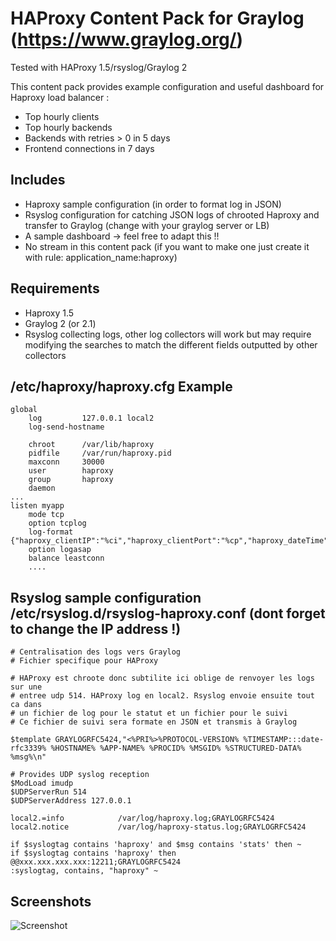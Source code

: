 # HAProxy Content Pack for Graylog (https://www.graylog.org/)

Tested with HAProxy 1.5/rsyslog/Graylog 2

This content pack provides example configuration and useful dashboard for Haproxy load balancer :
* Top hourly clients
* Top hourly backends
* Backends with retries > 0 in 5 days
* Frontend connections in 7 days

## Includes

* Haproxy sample configuration (in order to format log in JSON)
* Rsyslog configuration for catching JSON logs of chrooted Haproxy and transfer to Graylog (change with your graylog server or LB)
* A sample dashboard -> feel free to adapt this !!
* No stream in this content pack (if you want to make one just create it with rule: application_name:haproxy)

## Requirements

* Haproxy 1.5
* Graylog 2 (or 2.1)
* Rsyslog collecting logs, other log collectors will work but may require modifying the searches to match the different fields outputted by other collectors

## /etc/haproxy/haproxy.cfg Example
```
global
    log         127.0.0.1 local2
    log-send-hostname

    chroot      /var/lib/haproxy
    pidfile     /var/run/haproxy.pid
    maxconn     30000
    user        haproxy
    group       haproxy
    daemon
...
listen myapp
    mode tcp
    option tcplog
    log-format {"haproxy_clientIP":"%ci","haproxy_clientPort":"%cp","haproxy_dateTime":"%t","haproxy_frontendNameTransport":"%ft","haproxy_backend":"%b","haproxy_serverName":"%s","haproxy_Tw":"%Tw","haproxy_Tc":"%Tc","haproxy_Tt":"%Tt","haproxy_bytesRead":"%B","haproxy_terminationState":"%ts","haproxy_actconn":%ac,"haproxy_FrontendCurrentConn":%fc,"haproxy_backendCurrentConn":%bc,"haproxy_serverConcurrentConn":%sc,"haproxy_retries":%rc,"haproxy_srvQueue":%sq,"haproxy_backendQueue":%bq,"haproxy_backendSourceIP":"%bi","haproxy_backendSourcePort":"%bp"}
    option logasap
    balance leastconn
	....

```


## Rsyslog sample configuration /etc/rsyslog.d/rsyslog-haproxy.conf (dont forget to change the IP address !)
```
# Centralisation des logs vers Graylog
# Fichier specifique pour HAProxy

# HAProxy est chroote donc subtilite ici oblige de renvoyer les logs sur une
# entree udp 514. HAProxy log en local2. Rsyslog envoie ensuite tout ca dans
# un fichier de log pour le statut et un fichier pour le suivi
# Ce fichier de suivi sera formate en JSON et transmis à Graylog

$template GRAYLOGRFC5424,"<%PRI%>%PROTOCOL-VERSION% %TIMESTAMP:::date-rfc3339% %HOSTNAME% %APP-NAME% %PROCID% %MSGID% %STRUCTURED-DATA% %msg%\n"

# Provides UDP syslog reception
$ModLoad imudp
$UDPServerRun 514
$UDPServerAddress 127.0.0.1

local2.=info            /var/log/haproxy.log;GRAYLOGRFC5424
local2.notice           /var/log/haproxy-status.log;GRAYLOGRFC5424

if $syslogtag contains 'haproxy' and $msg contains 'stats' then ~
if $syslogtag contains 'haproxy' then @@xxx.xxx.xxx.xxx:12211;GRAYLOGRFC5424
:syslogtag, contains, "haproxy" ~

```

## Screenshots

![Screenshot](/screenshot.png.jpg?raw=true "Dashboard Screenshot")
